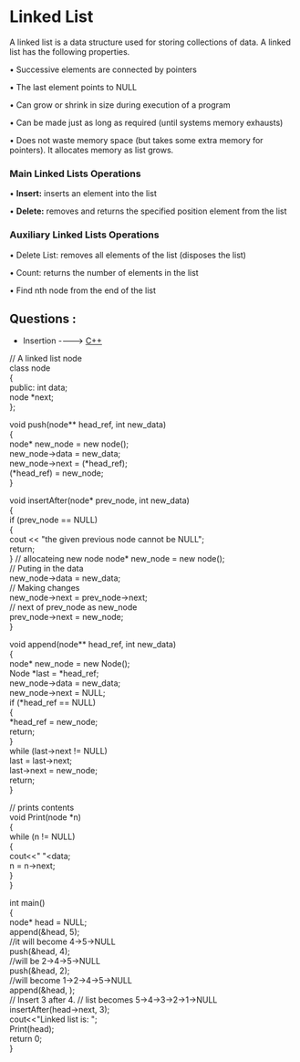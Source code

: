 # Linked List

A linked list is a data structure used for storing collections of data. A linked list has the following
properties.

• Successive elements are connected by pointers

• The last element points to NULL

• Can grow or shrink in size during execution of a program

• Can be made just as long as required (until systems memory exhausts)

• Does not waste memory space (but takes some extra memory for pointers). It allocates memory as list grows.

###  Main Linked Lists Operations

• **Insert:** inserts an element into the list

• **Delete:** removes and returns the specified position element from the list

### Auxiliary Linked Lists Operations

• Delete List: removes all elements of the list (disposes the list)

• Count: returns the number of elements in the list

• Find nth node from the end of the list

## Questions :
* Insertion ----> [C++](/Code/C++/insertion_in_linked_list.cpp)

// A linked list node  
class node  
{  
    public: 
    int data;  
    node *next;  
};  


void push(node** head_ref, int new_data)  
{  
    node* new_node = new node();  
    new_node->data = new_data;  
    new_node->next = (*head_ref);  
    (*head_ref) = new_node;  
} 

void insertAfter(node* prev_node, int new_data)   
{   
    if (prev_node == NULL)   
    {   
        cout << "the given previous node cannot be NULL";   
        return;   
    }
    // allocateing new node
    node* new_node = new node();  
    // Puting in the data  
    new_node->data = new_data;   
    // Making changes  
    new_node->next = prev_node->next;   
    // next of prev_node as new_node  
    prev_node->next = new_node;   
}  

   
void append(node** head_ref, int new_data)   
{     
    node* new_node = new Node();    
    Node *last = *head_ref;    
    new_node->data = new_data;   
    new_node->next = NULL;     
    if (*head_ref == NULL)   
    {   
        *head_ref = new_node;   
        return;   
    }     
    while (last->next != NULL)   
        last = last->next;     
    last->next = new_node;   
    return;   
}  

// prints contents    
void Print(node *n)  
{  
    while (n != NULL)  
    {  
        cout<<" "<<n->data;  
        n = n->next;  
    }  
}  

int main()  
{  
    node* head = NULL;    
    append(&head, 5);  
      //it will become 4->5->NULL  
    push(&head, 4);  
      //will be 2->4->5->NULL  
    push(&head, 2);  
      //will become 1->2->4->5->NULL  
    append(&head, );  
    // Insert 3 after 4. 
    // list becomes 5->4->3->2->1->NULL  
    insertAfter(head->next, 3);  
      cout<<"Linked list is: ";  
    Print(head);  
      return 0;  
}  